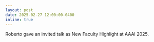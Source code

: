 ```yaml
---
layout: post
date: 2025-02-27 12:00:00-0400
inline: true
---
```


Roberto gave an invited talk as New Faculty Highlight at AAAI 2025.